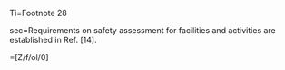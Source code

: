 Ti=Footnote 28

sec=Requirements on safety assessment for facilities and activities are established in Ref. [14].

=[Z/f/ol/0]
